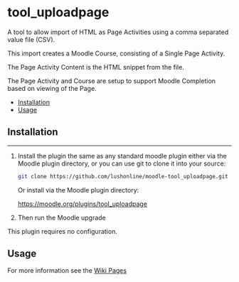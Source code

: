 # tool_uploadpage

A tool to allow import of HTML as Page Activities using a comma separated value file (CSV).

This import creates a Moodle Course, consisting of a Single Page Activity.

The Page Activity Content is the HTML snippet from the file.

The Page Activity and Course are setup to support Moodle Completion based on viewing of the Page.

- [Installation](#installation)
- [Usage](#usage)

## Installation

---

1. Install the plugin the same as any standard moodle plugin either via the
   Moodle plugin directory, or you can use git to clone it into your source:

   ```sh
   git clone https://github.com/lushonline/moodle-tool_uploadpage.git admin/tool/uploadpage
   ```

   Or install via the Moodle plugin directory:
     
    https://moodle.org/plugins/tool_uploadpage

2. Then run the Moodle upgrade

This plugin requires no configuration.

## Usage
For more information see the [Wiki Pages](https://github.com/lushonline/moodle-tool_uploadpage/wiki)
